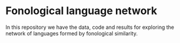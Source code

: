# Fonological language network
In this repository we have the data, code and results for exploring the network of languages formed by fonological similarity.
